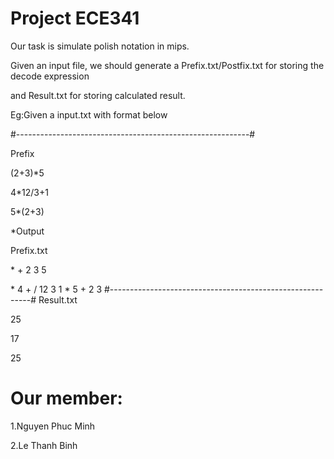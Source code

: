 # Project ECE341

Our task is simulate polish notation in mips.

Given an input file, we should generate a Prefix.txt/Postfix.txt for storing the decode expression

and Result.txt for storing calculated result.

Eg:Given a input.txt with format below

#----------------------------------------------------------#

Prefix 

(2+3)*5

4*12/3+1

5*(2+3)

*Output

Prefix.txt 

\* + 2 3 5 

\* 4 + / 12 3 1 
\* 5 + 2 3 
#----------------------------------------------------------#
Result.txt

25

17

25


# Our member:

1.Nguyen Phuc Minh

2.Le Thanh Binh
